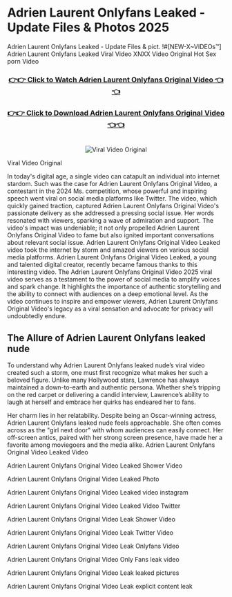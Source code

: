 # Adrien Laurent Onlyfans Leaked - Update Files & Photos 2025

Adrien Laurent Onlyfans Leaked - Update Files & pict. !#[NEW-X~VIDEOs™] Adrien Laurent Onlyfans Leaked Viral Video XNXX Video Original Hot Sex porn Video
<br>
<div align="center">
<h3><a href="https://links2leaks.com?utm_source=adrienlaurent&utm_medium=gitlong" rel="nofollow">👉👉 Click to Watch Adrien Laurent Onlyfans Original Video 👈👈</a></h3>
<h3><a href="https://links2leaks.com?utm_source=adrienlaurent&utm_medium=gitlong" rel="nofollow">👉👉 Click to Download Adrien Laurent Onlyfans Original Video 👈👈</a></h3>
<br>
<a href="https://links2leaks.com?utm_source=adrienlaurent&utm_medium=gitlong" rel="nofollow"><img src="https://i.ibb.co/Gkj2r4b/banner.png" alt="Viral Video Original" style="max-width: 100%; display: inline-block;" data-target="animated-image.originalImage"></a>
</div>

Viral Video Original

In today's digital age, a single video can catapult an individual into internet stardom. Such was the case for Adrien Laurent Onlyfans Original Video, a contestant in the 2024 Ms. competition, whose powerful and inspiring speech went viral on social media platforms like Twitter.
The video, which quickly gained traction, captured Adrien Laurent Onlyfans Original Video's passionate delivery as she addressed a pressing social issue. Her words resonated with viewers, sparking a wave of admiration and support. The video's impact was undeniable; it not only propelled Adrien Laurent Onlyfans Original Video to fame but also ignited important conversations about relevant social issue.
Adrien Laurent Onlyfans Original Video Leaked video took the internet by storm and amazed viewers on various social media platforms. Adrien Laurent Onlyfans Original Video Leaked, a young and talented digital creator, recently became famous thanks to this interesting video.
The Adrien Laurent Onlyfans Original Video 2025 viral video serves as a testament to the power of social media to amplify voices and spark change. It highlights the importance of authentic storytelling and the ability to connect with audiences on a deep emotional level. As the video continues to inspire and empower viewers, Adrien Laurent Onlyfans Original Video's legacy as a viral sensation and advocate for privacy will undoubtedly endure.

<h2>The Allure of Adrien Laurent Onlyfans leaked nude</h2>


To understand why Adrien Laurent Onlyfans leaked nude’s viral video created such a storm, one must first recognize what makes her such a beloved figure. Unlike many Hollywood stars, Lawrence has always maintained a down-to-earth and authentic persona. Whether she’s tripping on the red carpet or delivering a candid interview, Lawrence’s ability to laugh at herself and embrace her quirks has endeared her to fans.

Her charm lies in her relatability. Despite being an Oscar-winning actress, Adrien Laurent Onlyfans leaked nude feels approachable. She often comes across as the "girl next door" with whom audiences can easily connect. Her off-screen antics, paired with her strong screen presence, have made her a favorite among moviegoers and the media alike.
Adrien Laurent Onlyfans Original Video Leaked Video

Adrien Laurent Onlyfans Original Video Leaked Shower Video

Adrien Laurent Onlyfans Original Video Leaked Photo

Adrien Laurent Onlyfans Original Video Leaked video instagram

Adrien Laurent Onlyfans Original Video Leaked Video Twitter

Adrien Laurent Onlyfans Original Video Leak Shower Video

Adrien Laurent Onlyfans Original Video Leak Twitter Video

Adrien Laurent Onlyfans Original Video Leak Onlyfans Video

Adrien Laurent Onlyfans Original Video Only Fans leak video

Adrien Laurent Onlyfans Original Video Leak leaked pictures

Adrien Laurent Onlyfans Original Video Leak explicit content leak